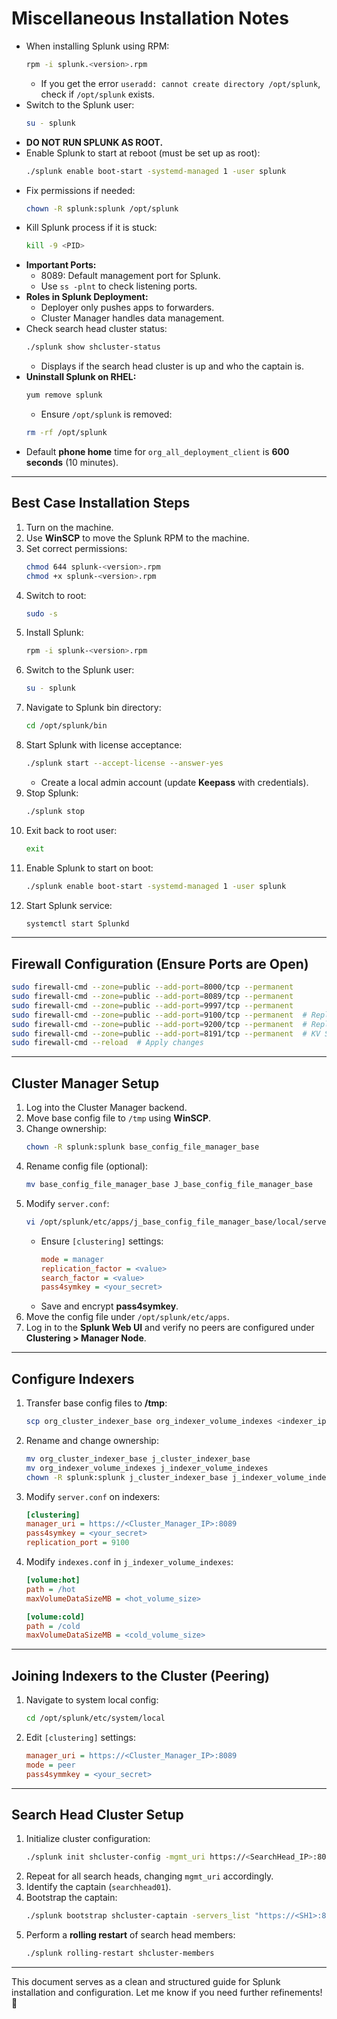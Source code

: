 # Miscellaneous Installation Notes

- When installing Splunk using RPM:
  ```bash
  rpm -i splunk.<version>.rpm
  ```
  - If you get the error `useradd: cannot create directory /opt/splunk`, check if `/opt/splunk` exists.
- Switch to the Splunk user:
  ```bash
  su - splunk
  ```
- **DO NOT RUN SPLUNK AS ROOT.**
- Enable Splunk to start at reboot (must be set up as root):
  ```bash
  ./splunk enable boot-start -systemd-managed 1 -user splunk
  ```
- Fix permissions if needed:
  ```bash
  chown -R splunk:splunk /opt/splunk
  ```
- Kill Splunk process if it is stuck:
  ```bash
  kill -9 <PID>
  ```
- **Important Ports:**
  - 8089: Default management port for Splunk.
  - Use `ss -plnt` to check listening ports.
- **Roles in Splunk Deployment:**
  - Deployer only pushes apps to forwarders.
  - Cluster Manager handles data management.
- Check search head cluster status:
  ```bash
  ./splunk show shcluster-status
  ```
  - Displays if the search head cluster is up and who the captain is.
- **Uninstall Splunk on RHEL:**
  ```bash
  yum remove splunk
  ```
  - Ensure `/opt/splunk` is removed:
  ```bash
  rm -rf /opt/splunk
  ```
- Default **phone home** time for `org_all_deployment_client` is **600 seconds** (10 minutes).

---

## Best Case Installation Steps

1. Turn on the machine.
2. Use **WinSCP** to move the Splunk RPM to the machine.
3. Set correct permissions:
   ```bash
   chmod 644 splunk-<version>.rpm
   chmod +x splunk-<version>.rpm
   ```
4. Switch to root:
   ```bash
   sudo -s
   ```
5. Install Splunk:
   ```bash
   rpm -i splunk-<version>.rpm
   ```
6. Switch to the Splunk user:
   ```bash
   su - splunk
   ```
7. Navigate to Splunk bin directory:
   ```bash
   cd /opt/splunk/bin
   ```
8. Start Splunk with license acceptance:
   ```bash
   ./splunk start --accept-license --answer-yes
   ```
   - Create a local admin account (update **Keepass** with credentials).
9. Stop Splunk:
   ```bash
   ./splunk stop
   ```
10. Exit back to root user:
    ```bash
    exit
    ```
11. Enable Splunk to start on boot:
    ```bash
    ./splunk enable boot-start -systemd-managed 1 -user splunk
    ```
12. Start Splunk service:
    ```bash
    systemctl start Splunkd
    ```

---

## Firewall Configuration (Ensure Ports are Open)

```bash
sudo firewall-cmd --zone=public --add-port=8000/tcp --permanent
sudo firewall-cmd --zone=public --add-port=8089/tcp --permanent
sudo firewall-cmd --zone=public --add-port=9997/tcp --permanent
sudo firewall-cmd --zone=public --add-port=9100/tcp --permanent  # Replication port for indexers
sudo firewall-cmd --zone=public --add-port=9200/tcp --permanent  # Replication across search heads
sudo firewall-cmd --zone=public --add-port=8191/tcp --permanent  # KV Store communication
sudo firewall-cmd --reload  # Apply changes
```

---

## Cluster Manager Setup

1. Log into the Cluster Manager backend.
2. Move base config file to `/tmp` using **WinSCP**.
3. Change ownership:
   ```bash
   chown -R splunk:splunk base_config_file_manager_base
   ```
4. Rename config file (optional):
   ```bash
   mv base_config_file_manager_base J_base_config_file_manager_base
   ```
5. Modify `server.conf`:
   ```bash
   vi /opt/splunk/etc/apps/j_base_config_file_manager_base/local/server.conf
   ```
   - Ensure `[clustering]` settings:
     ```ini
     mode = manager
     replication_factor = <value>
     search_factor = <value>
     pass4symkey = <your_secret>
     ```
   - Save and encrypt **pass4symkey**.
6. Move the config file under `/opt/splunk/etc/apps`.
7. Log in to the **Splunk Web UI** and verify no peers are configured under **Clustering > Manager Node**.

---

## Configure Indexers

1. Transfer base config files to **/tmp**:
   ```bash
   scp org_cluster_indexer_base org_indexer_volume_indexes <indexer_ip>:/tmp
   ```
2. Rename and change ownership:
   ```bash
   mv org_cluster_indexer_base j_cluster_indexer_base
   mv org_indexer_volume_indexes j_indexer_volume_indexes
   chown -R splunk:splunk j_cluster_indexer_base j_indexer_volume_indexes
   ```
3. Modify `server.conf` on indexers:
   ```ini
   [clustering]
   manager_uri = https://<Cluster_Manager_IP>:8089
   pass4symkey = <your_secret>
   replication_port = 9100
   ```
4. Modify `indexes.conf` in `j_indexer_volume_indexes`:
   ```ini
   [volume:hot]
   path = /hot
   maxVolumeDataSizeMB = <hot_volume_size>
   
   [volume:cold]
   path = /cold
   maxVolumeDataSizeMB = <cold_volume_size>
   ```

---

## Joining Indexers to the Cluster (Peering)

1. Navigate to system local config:
   ```bash
   cd /opt/splunk/etc/system/local
   ```
2. Edit `[clustering]` settings:
   ```ini
   manager_uri = https://<Cluster_Manager_IP>:8089
   mode = peer
   pass4symmkey = <your_secret>
   ```

---

## Search Head Cluster Setup

1. Initialize cluster configuration:
   ```bash
   ./splunk init shcluster-config -mgmt_uri https://<SearchHead_IP>:8089 -replication_port 9200 -replication_factor 2 -conf_deploy_fetch_url https://<Deployer_IP>:8089 -secret <your_secret> -shcluster_label <Cluster_Name>
   ```
2. Repeat for all search heads, changing `mgmt_uri` accordingly.
3. Identify the captain (`searchhead01`).
4. Bootstrap the captain:
   ```bash
   ./splunk bootstrap shcluster-captain -servers_list "https://<SH1>:8089, https://<SH2>:8089, https://<SH3>:8089"
   ```
5. Perform a **rolling restart** of search head members:
   ```bash
   ./splunk rolling-restart shcluster-members
   ```

---

This document serves as a clean and structured guide for Splunk installation and configuration. Let me know if you need further refinements! 🚀

